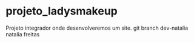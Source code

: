 # projeto_ladysmakeup
Projeto integrador onde desenvolveremos um site.
git branch dev-natalia
natalia freitas